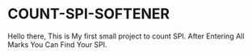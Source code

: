 # COUNT-SPI-SOFTENER
Hello there, This is My first small project to count SPI.  After Entering All Marks You Can Find Your SPI.
